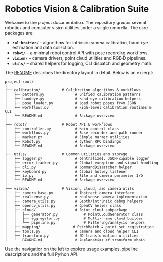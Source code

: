 # Robotics Vision & Calibration Suite

Welcome to the project documentation. The repository groups several robotics and computer vision utilities under a single umbrella. The core packages are:

- **`calibration/`** – algorithms for intrinsic camera calibration, hand‑eye estimation and data collection.
- **`robot/`** – a minimal robot control API with pose recording workflows.
- **`vision/`** – camera drivers, point cloud utilities and RGB‑D pipelines.
- **`utils/`** – shared helpers for logging, CLI dispatch and geometry math.

The [README](../README.md) describes the directory layout in detail. Below is an excerpt:

```text
project-root/
│
├── calibration/          # Calibration algorithms & workflows
│   ├── pattern.py              # Unified calibration patterns
│   ├── handeye.py              # Hand-eye calibration helpers
│   ├── pose_loader.py          # Load robot poses from JSON
│   ├── workflows.py            # High-level calibration routines & CLI
│   └── README.md               # Package overview
│
├── robot/                # Robot API & workflows
│   ├── controller.py           # Main control class
│   ├── workflows.py            # Pose recorder and path runner
│   ├── marker.py               # Simple marker utilities
│   ├── Robot.py                # Cython RPC bindings
│   └── README.md               # Package overview
│
├── utils/                # Common utilities and storage
│   ├── logger.py               # Centralized, JSON-capable logger
│   ├── error_tracker.py        # Global exception and signal handling
│   ├── cli.py                  # CommandDispatcher helper
│   ├── keyboard.py             # Global hotkey listener
│   ├── io.py                   # File and camera parameter I/O
│   └── README.md               # Package overview
│
├── vision/               # Vision, cloud, and camera utils
│   ├── camera_base.py          # Abstract camera interface
│   ├── realsense.py            # RealSense camera implementation
│   ├── camera_utils.py         # Depth/intrinsic debug helpers
│   ├── opencv_utils.py         # OpenCV helper class
│   ├── cloud/                  # Point cloud subpackage
│   │   ├── generator.py            # PointCloudGenerator class
│   │   ├── aggregator.py           # Multi-frame cloud builder
│   │   └── pipeline.py             # Filtering/analysis helpers
│   ├── mapping/               # PatchMatch & point set registration
│   ├── tools.py                # Camera and cloud helper CLI
│   ├── transform.py            # 3D transformation utilities
│   └── README.md               # Explanation of transform chain
```

Use the navigation on the left to explore usage examples, pipeline descriptions and the full Python API.
